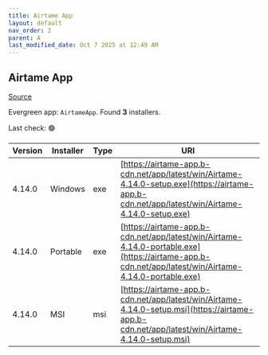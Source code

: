 ```yaml
---
title: Airtame App
layout: default
nav_order: 2
parent: A
last_modified_date: Oct 7 2025 at 12:49 AM
---
```


## Airtame App

[Source](https://airtame.com/)

Evergreen app: `AirtameApp`. Found **3** installers.

Last check: 🟢

| Version | Installer | Type | URI                                                                                                                                                  |
| ------- | --------- | ---- | ---------------------------------------------------------------------------------------------------------------------------------------------------- |
| 4.14.0  | Windows   | exe  | [https://airtame-app.b-cdn.net/app/latest/win/Airtame-4.14.0-setup.exe](https://airtame-app.b-cdn.net/app/latest/win/Airtame-4.14.0-setup.exe)       |
| 4.14.0  | Portable  | exe  | [https://airtame-app.b-cdn.net/app/latest/win/Airtame-4.14.0-portable.exe](https://airtame-app.b-cdn.net/app/latest/win/Airtame-4.14.0-portable.exe) |
| 4.14.0  | MSI       | msi  | [https://airtame-app.b-cdn.net/app/latest/win/Airtame-4.14.0-setup.msi](https://airtame-app.b-cdn.net/app/latest/win/Airtame-4.14.0-setup.msi)       |
